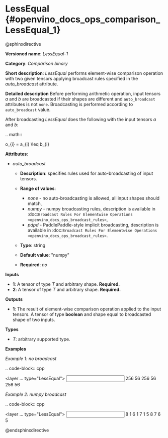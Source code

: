 # LessEqual {#openvino_docs_ops_comparison_LessEqual_1}

@sphinxdirective

**Versioned name**: *LessEqual-1*

**Category**: *Comparison binary*

**Short description**: *LessEqual* performs element-wise comparison operation with two given tensors applying broadcast rules specified in the *auto_broadcast* attribute.

**Detailed description**
Before performing arithmetic operation, input tensors *a* and *b* are broadcasted if their shapes are different and ``auto_broadcast`` attributes is not ``none``. Broadcasting is performed according to ``auto_broadcast`` value.

After broadcasting *LessEqual* does the following with the input tensors *a* and *b*:

.. math::

   o_{i} = a_{i} \leq b_{i}


**Attributes**:

* *auto_broadcast*

  * **Description**: specifies rules used for auto-broadcasting of input tensors.
  * **Range of values**:

    * *none* - no auto-broadcasting is allowed, all input shapes should match,
    * *numpy* -  numpy broadcasting rules, description is available in :doc:`Broadcast Rules For Elementwise Operations <openvino_docs_ops_broadcast_rules>`,
    * *pdpd* - PaddlePaddle-style implicit broadcasting, description is available in :doc:`Broadcast Rules For Elementwise Operations <openvino_docs_ops_broadcast_rules>`.

  * **Type**: string
  * **Default value**: "numpy"
  * **Required**: *no*

**Inputs**

* **1**: A tensor of type *T* and arbitrary shape. **Required.**
* **2**: A tensor of type *T* and arbitrary shape. **Required.**

**Outputs**

* **1**: The result of element-wise comparison operation applied to the input tensors. A tensor of type **boolean** and  shape equal to broadcasted shape of two inputs.

**Types**

* *T*: arbitrary supported type.

**Examples**

*Example 1: no broadcast*

.. code-block:: cpp

   <layer ... type="LessEqual">
       <data auto_broadcast="none"/>
       <input>
           <port id="0">
               <dim>256</dim>
               <dim>56</dim>
           </port>
           <port id="1">
               <dim>256</dim>
               <dim>56</dim>
           </port>
       </input>
       <output>
           <port id="2">
               <dim>256</dim>
               <dim>56</dim>
           </port>
       </output>
   </layer>


*Example 2: numpy broadcast*

.. code-block:: cpp

   <layer ... type="LessEqual">
       <data auto_broadcast="numpy"/>
       <input>
           <port id="0">
               <dim>8</dim>
               <dim>1</dim>
               <dim>6</dim>
               <dim>1</dim>
           </port>
           <port id="1">
               <dim>7</dim>
               <dim>1</dim>
               <dim>5</dim>
           </port>
       </input>
       <output>
           <port id="2">
               <dim>8</dim>
               <dim>7</dim>
               <dim>6</dim>
               <dim>5</dim>
           </port>
       </output>
   </layer>


@endsphinxdirective
